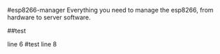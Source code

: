 #esp8266-manager
Everything you need to manage the esp8266, from hardware to server software.

##test

line 6
#test
line 8

